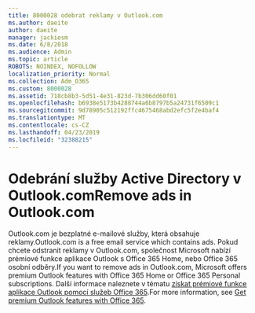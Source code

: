 ```yaml
---
title: 8000028 odebrat reklamy v Outlook.com
ms.author: daeite
author: daeite
manager: jackiesm
ms.date: 6/8/2018
ms.audience: Admin
ms.topic: article
ROBOTS: NOINDEX, NOFOLLOW
localization_priority: Normal
ms.collection: Adm_O365
ms.custom: 8000028
ms.assetid: 718cb8b3-5d51-4e31-823d-7b306dd60f01
ms.openlocfilehash: b6938e5173b4288744a6b8797b5a24731f6509c1
ms.sourcegitcommit: 9d78905c512192ffc4675468abd2efc5f2e4baf4
ms.translationtype: MT
ms.contentlocale: cs-CZ
ms.lasthandoff: 04/23/2019
ms.locfileid: "32388215"
---
```

# <a name="remove-ads-in-outlookcom"></a><span data-ttu-id="f01e5-102">Odebrání služby Active Directory v Outlook.com</span><span class="sxs-lookup"><span data-stu-id="f01e5-102">Remove ads in Outlook.com</span></span>

<span data-ttu-id="f01e5-103">Outlook.com je bezplatné e-mailové služby, která obsahuje reklamy.</span><span class="sxs-lookup"><span data-stu-id="f01e5-103">Outlook.com is a free email service which contains ads.</span></span> <span data-ttu-id="f01e5-104">Pokud chcete odstranit reklamy v Outlook.com, společnost Microsoft nabízí prémiové funkce aplikace Outlook s Office 365 Home, nebo Office 365 osobní odběry.</span><span class="sxs-lookup"><span data-stu-id="f01e5-104">If you want to remove ads in Outlook.com, Microsoft offers premium Outlook features with Office 365 Home or Office 365 Personal subscriptions.</span></span> <span data-ttu-id="f01e5-105">Další informace naleznete v tématu [získat prémiové funkce aplikace Outlook pomocí služeb Office 365](https://go.microsoft.com/fwlink/?linkid=872181).</span><span class="sxs-lookup"><span data-stu-id="f01e5-105">For more information, see [Get premium Outlook features with Office 365](https://go.microsoft.com/fwlink/?linkid=872181).</span></span>
  

